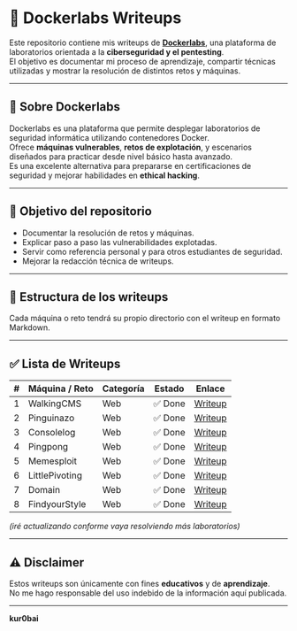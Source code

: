 # 🐳 Dockerlabs Writeups

Este repositorio contiene mis writeups de **[Dockerlabs](https://dockerlabs.es/)**, una plataforma de laboratorios orientada a la **ciberseguridad y el pentesting**.  
El objetivo es documentar mi proceso de aprendizaje, compartir técnicas utilizadas y mostrar la resolución de distintos retos y máquinas.

---

## 📌 Sobre Dockerlabs

Dockerlabs es una plataforma que permite desplegar laboratorios de seguridad informática utilizando contenedores Docker.  
Ofrece **máquinas vulnerables**, **retos de explotación**, y escenarios diseñados para practicar desde nivel básico hasta avanzado.  
Es una excelente alternativa para prepararse en certificaciones de seguridad y mejorar habilidades en **ethical hacking**.

---

## 🎯 Objetivo del repositorio

- Documentar la resolución de retos y máquinas.
- Explicar paso a paso las vulnerabilidades explotadas.
- Servir como referencia personal y para otros estudiantes de seguridad.
- Mejorar la redacción técnica de writeups.

---

## 📂 Estructura de los writeups

Cada máquina o reto tendrá su propio directorio con el writeup en formato Markdown.

---

## ✅ Lista de Writeups

| #   | Máquina / Reto | Categoría | Estado  | Enlace                       |
| --- | -------------- | --------- | ------- | ---------------------------- |
| 1   | WalkingCMS     | Web       | ✅ Done | [Writeup](WalkingCMS.md)     |
| 2   | Pinguinazo     | Web       | ✅ Done | [Writeup](Pinguinazo.md)     |
| 3   | Consolelog     | Web       | ✅ Done | [Writeup](Consolelog.md)     |
| 4   | Pingpong       | Web       | ✅ Done | [Writeup](Pingpong.md)       |
| 5   | Memesploit     | Web       | ✅ Done | [Writeup](Memesploit.md)     |
| 6   | LittlePivoting | Web       | ✅ Done | [Writeup](LittlePivoting.md) |
| 7   | Domain         | Web       | ✅ Done | [Writeup](Domain.md)         |
| 8   | FindyourStyle  | Web       | ✅ Done | [Writeup](FindYourStyle.md)  |

_(iré actualizando conforme vaya resolviendo más laboratorios)_

---

## ⚠️ Disclaimer

Estos writeups son únicamente con fines **educativos** y de **aprendizaje**.  
No me hago responsable del uso indebido de la información aquí publicada.

---

**kur0bai**
